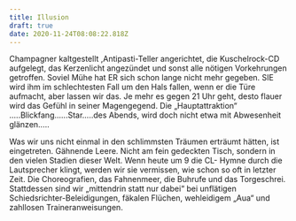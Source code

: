 ```yaml
---
title: Illusion
draft: true
date: 2020-11-24T08:08:22.818Z
---
```

Champagner kaltgestellt ,Antipasti-Teller angerichtet, die Kuschelrock-CD aufgelegt, das Kerzenlicht angezündet und sonst alle nötigen Vorkehrungen getroffen. Soviel Mühe hat ER sich schon lange nicht mehr gegeben. SIE wird ihm im schlechtesten Fall um den Hals fallen, wenn er die Türe aufmacht, aber lassen wir das. Je mehr es gegen 21 Uhr geht, desto flauer wird das Gefühl in seiner Magengegend. Die „Hauptattraktion“ .....Blickfang......Star.....des Abends, wird doch nicht etwa mit Abwesenheit glänzen.....

Was wir uns nicht einmal in den schlimmsten Träumen erträumt hätten, ist eingetreten. Gähnende Leere. Nicht am fein gedeckten Tisch, sondern in den vielen Stadien dieser Welt. Wenn heute um 9 die CL- Hymne durch die Lautsprecher klingt, werden wir sie vermissen, wie schon so oft in letzter Zeit. Die Choreografien, das Fahnenmeer, die Buhrufe und das Torgeschrei. Stattdessen sind wir „mittendrin statt nur dabei“ bei unflätigen Schiedsrichter-Beleidigungen, fäkalen Flüchen, wehleidigem „Aua“ und zahllosen Traineranweisungen.